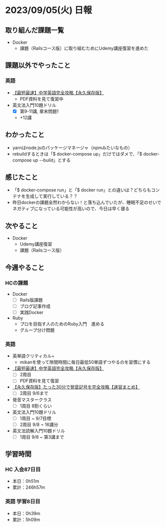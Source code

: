 # 2023/09/05(火) 日報

## 取り組んだ課題一覧

- Docker
  - 課題（Railsコース版）に取り組むためにUdemy講座復習を進めた

## 課題以外でやったこと

### 英語

- [【最短最速】中学英語完全攻略【永久保存版】](https://youtu.be/-d-CgIl1ce4?si=zrok9COv967OIJQ7)
  - PDF資料を見て復習中
- 英文法入門10題ドリル
  - [x] 第9-11講, 章末問題1
  - +12講

## わかったこと

- yarnはnode.jsのパッケージマネージャ（npmみたいなもの）
- rebuildするときは「$ docker-compose up」だけではダメで、「$ docker-compose up --build」とする

## 感じたこと

- 「$ docker-compose run」と「$ docker run」との違いは？どちらもコンテナを生成して実行している？？
- 昨日dockerの課題全然わからない！と落ち込んでいたが、睡眠不足のせいでネガティブになっている可能性が高いので、今日は早く寝る

## 次やること

- Docker
  - Udemy講座復習
  - 課題（Railsコース版）

## 今週やること

### HCの課題

- Docker
  - [ ] Rails版課題
  - [ ] ブログ記事作成
  - [ ] 実践Docker

- Ruby
  - プロを目指す人のためのRuby入門　進める
  - グループ分け問題

### 英語

- 英単語クリティカル+
  - mikanを使って隙間時間に毎日最低50単語ずつやるのを習慣にする
- [【最短最速】中学英語完全攻略【永久保存版】](https://youtu.be/-d-CgIl1ce4?si=zrok9COv967OIJQ7)
  - [ ] 2周目
  - [ ] PDF資料を見て復習
- [【永久保存版】たった30分で発音記号を完全攻略【速習まとめ】](https://www.youtube.com/watch?v=Qe3EmiFWgGM&ab_channel=Atsueigo)
  - [ ] 2周目 9/6まで
- 発音マスタークラス
  - [ ] 1周目 8割くらい
- 英文法入門10題ドリル
  - [ ] 1周目 ~ 9/7目標
  - [ ] 2周目 9/8 ~ 16講分
- 英文法読解入門10題ドリル
  - [ ] 1周目 9/8 ~ 第3講まで

## 学習時間

### HC 入会87日目

- 本日：0h51m
- 累計：246h57m

### 英語 学習8日目

- 本日：0h39m
- 累計：5h09m
